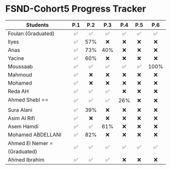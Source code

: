 # FSND-Cohort5 Progress Tracker

| Students                       | P.1 | P.2 | P.3 | P.4 | P.5 | P.6  |
| ------------------------------ | :-: | :-: | :-: | :-: | :-: | :--: |
| Foulan (Graduated)             | ✅  | ✅  | ✅  | ✅  | ✅  |  ✅  |
| Ilyes                          | ✅  | 57% | ❌  | ❌  | ❌  |  ❌  |
| Anas                           | ✅  | 73% | 40% | ❌  | ❌  |  ❌  |
| Yacine                         | ✅  | 60% | ❌  | ❌  | ❌  |  ❌  |
| Moussaab                       | ✅  | ✅  | ✅  | ✅  | ✅  | 100% |
| Mahmoud                        | ✅  | ❌  | ❌  | ❌  | ❌  |  ❌  |
| Mohamed                        | ✅  | ❌  | ❌  | ❌  | ❌  |  ❌  |
| Reda AH                        | ✅  | ✅  | ✅  | ❌  | ❌  |  ❌  |
| Ahmed Shebl ⭐️⭐️             | ✅  | ✅  | ✅  | 26% | ❌  |  ❌  |
| Sura Alani                     | ✅  | 39% | ❌  | ❌  | ❌  |  ❌  |
| Asim Al Rifi                   | ✅  | ❌  | ❌  | ❌  | ❌  |  ❌  |
| Asem Hamdi                     | ✅  | ✅  | 61% | ❌  | ❌  |  ❌  |
| Mohamed ABDELLANI              | ✅  | 82% | ❌  | ❌  | ❌  |  ❌  |
| Ahmed El Nemer ⭐️ (Graduated) | ✅  | ✅  | ✅  | ✅  | ✅  |  ✅  |
| Ahmed Ibrahim                  | ✅  | ✅  | ✅  | ❌  | ❌  |  ❌  |
